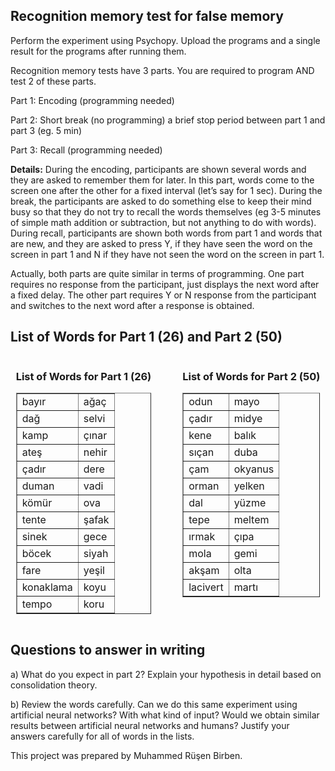 ## Recognition memory test for false memory 
Perform the experiment using Psychopy. Upload the programs and a single result for the programs after running them.


Recognition memory tests have 3 parts. You are required to program AND test 2 of these parts.

Part 1: Encoding (programming needed)

Part 2: Short break (no programming) a brief stop period between part 1 and part 3 (eg. 5 min)

Part 3: Recall (programming needed)

**Details:**
During the encoding, participants are shown several words and they are asked to remember them for later. In this part, words come to the screen one after the other for a fixed interval (let’s say for 1 sec). During the break, the participants are asked to do something else to keep their mind busy so that they do not try to recall the words themselves (eg 3-5 minutes of simple math addition or subtraction, but not anything to do with words). During recall, participants are shown both words from part 1 and words that are new, and they are asked to press Y, if they have seen the word on the screen in part 1 and N if they have not seen the word on the screen in part 1. 

Actually, both parts are quite similar in terms of programming. One part requires no response from the participant, just displays the next word after a fixed delay. The other part requires Y or N response from the participant and switches to the next word after a response is obtained.

## List of Words for Part 1 (26) and Part 2 (50)

<div style="display: flex; justify-content: center;">
  <div style="margin-right: 50px;">
    <h3>List of Words for Part 1 (26)</h3>
    <table border="1">
      <tr><td>bayır</td><td>ağaç</td></tr>
      <tr><td>dağ</td><td>selvi</td></tr>
      <tr><td>kamp</td><td>çınar</td></tr>
      <tr><td>ateş</td><td>nehir</td></tr>
      <tr><td>çadır</td><td>dere</td></tr>
      <tr><td>duman</td><td>vadi</td></tr>
      <tr><td>kömür</td><td>ova</td></tr>
      <tr><td>tente</td><td>şafak</td></tr>
      <tr><td>sinek</td><td>gece</td></tr>
      <tr><td>böcek</td><td>siyah</td></tr>
      <tr><td>fare</td><td>yeşil</td></tr>
      <tr><td>konaklama</td><td>koyu</td></tr>
      <tr><td>tempo</td><td>koru</td></tr>
    </table>
  </div>
  <div>
    <h3>List of Words for Part 2 (50)</h3>
    <table border="1">
      <tr><td>odun</td><td>mayo</td></tr>
      <tr><td>çadır</td><td>midye</td></tr>
      <tr><td>kene</td><td>balık</td></tr>
      <tr><td>sıçan</td><td>duba</td></tr>
      <tr><td>çam</td><td>okyanus</td></tr>
      <tr><td>orman</td><td>yelken</td></tr>
      <tr><td>dal</td><td>yüzme</td></tr>
      <tr><td>tepe</td><td>meltem</td></tr>
      <tr><td>ırmak</td><td>çıpa</td></tr>
      <tr><td>mola</td><td>gemi</td></tr>
      <tr><td>akşam</td><td>olta</td></tr>
      <tr><td>lacivert</td><td>martı</td></tr>
    </table>
  </div>
</div>


## Questions to answer in writing

a)	What do you expect in part 2? Explain your hypothesis in detail based on consolidation theory.

b)	Review the words carefully. Can we do this same experiment using artificial neural networks? With what kind of input? Would we obtain similar results between artificial neural networks and humans? Justify your answers carefully for all of words in the lists.


This project was prepared by Muhammed Rüşen Birben.
